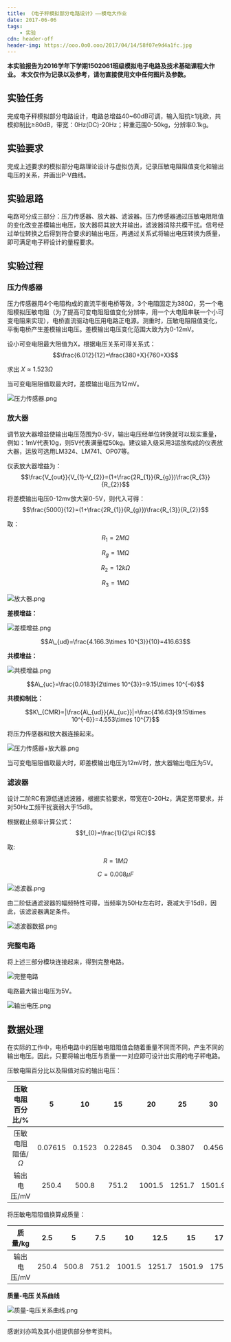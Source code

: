 ```yaml
---
title: 《电子秤模拟部分电路设计》——模电大作业
date: 2017-06-06
tags:
	- 实验
cdn: header-off
header-img: https://ooo.0o0.ooo/2017/04/14/58f07e9d4a1fc.jpg
---
```


**本实验报告为2016学年下学期1502061班级模拟电子电路及技术基础课程大作业。**
**本文仅作为记录以及参考，请勿直接使用文中任何图片及参数。**

## 实验任务

完成电子秤模拟部分电路设计，电路总增益40~60dB可调，输入阻抗≥1兆欧，共模抑制比≥80dB，带宽：0Hz(DC)-20Hz；秤重范围0-50kg，分辨率0.1kg。

## 实验要求

完成上述要求的模拟部分电路理论设计与虚拟仿真，记录压敏电阻阻值变化和输出电压的关系，并画出P-V曲线。

## 实验思路

电路可分成三部分：压力传感器、放大器、滤波器。压力传感器通过压敏电阻阻值的变化改变差模输出电压，放大器将其放大并输出，滤波器消除共模干扰。信号经过单位转换之后得到符合要求的输出电压，再通过关系式将输出电压转换为质量，即可满足电子秤设计的量程要求。

## 实验过程

### 压力传感器

压力传感器用4个电阻构成的直流平衡电桥等效，3个电阻固定为$380\Omega$，另一个电阻模拟压敏电阻（为了提高可变电阻阻值变化分辨率，用一个大电阻串联一个小可变电阻来实现），电桥直流驱动电压用电路正电源。测重时，压敏电阻阻值变化，平衡电桥产生差模输出电压。差模输出电压变化范围大致为为0-12mV。

设小可变电阻最大阻值为X，根据电压关系可得关系式：$$\frac{6.012}{12}=\frac{380+X}{760+X}$$

求出 $X≈1.523\Omega$

当可变电阻阻值取最大时，差模输出电压为12mV。

![压力传感器.png](https://ooo.0o0.ooo/2017/06/03/593298e774f1b.png)

### 放大器

调节放大器增益使输出电压范围为0-5V，输出电压经单位转换就可以现实重量，例如：1mV代表10g，则5V代表满量程50kg。建议输入级采用3运放构成的仪表放大器，运放可选用LM324、LM741、OP07等。

仪表放大器增益为：$$\frac{V_{out}}{V_{1}-V_{2}}=(1+\frac{2R_{1}}{R_{g}})\frac{R_{3}}{R_{2}}$$

将差模输出电压0-12mv放大至0-5V，则代入可得：$$\frac{5000}{12}=(1+\frac{2R_{1}}{R_{g}})\frac{R_{3}}{R_{2}}$$

取：

$$R_{1}=2M\Omega$$ 

$$R_{g}=1M\Omega$$ 

$$R_{2}=12k\Omega$$ 

$$R_{3}=1M\Omega$$

![放大器.png](https://ooo.0o0.ooo/2017/06/03/59329a14b932a.png)

**差模增益：**

![差模增益.png](https://ooo.0o0.ooo/2017/06/06/593661e906128.png)

$$A\_{ud}=\frac{4.166.3\times 10^{3}}{10}=416.63$$



**共模增益：**

![共模增益.png](https://ooo.0o0.ooo/2017/06/06/593661e91c084.png)

$$A\_{uc}=\frac{0.0183}{2\times 10^{3}}=9.15\times 10^{-6}$$



**共模抑制比：**

$$K\_{CMR}=|\frac{A\_{ud}}{A\_{uc}}|=\frac{416.63}{9.15\times 10^{-6}}=4.553\times 10^{7}$$



将压力传感器和放大器连接起来。

![压力传感器+放大器.png](https://ooo.0o0.ooo/2017/06/03/59329d4ad675a.png)

当可变电阻阻值取最大时，即差模输出电压为12mV时，放大器输出电压为5V。

### 滤波器

设计二阶RC有源低通滤波器，根据实验要求，带宽在0-20Hz，满足宽带要求，并对50Hz工频干扰衰弱大于15dB。

根据截止频率计算公式：$$f_{0}=\frac{1}{2\pi RC}$$

取: 

$$R=1M\Omega$$

 $$C=0.008\mu F$$

![滤波器.png](https://ooo.0o0.ooo/2017/06/03/59329efb3b2df.png)

由二阶低通滤波器的幅频特性可得，当频率为50Hz左右时，衰减大于15dB，因此，该滤波器满足条件。

![滤波器数据.png](https://ooo.0o0.ooo/2017/06/03/59329f67e94c8.png)

### 完整电路

将上述三部分模块连接起来，得到完整电路。

![完整电路](https://ooo.0o0.ooo/2017/06/03/5932a03a531c5.png)

电路最大输出电压为5V。

![输出电压.png](https://ooo.0o0.ooo/2017/06/03/59329f75d5d64.png)

## 数据处理

在实际的工作中，电桥电路中的压敏电阻阻值会随着重量不同而不同，产生不同的输出电压。因此，只要将输出电压与质量一一对应即可设计出实用的电子秤电路。

压敏电阻百分比以及阻值对应的输出电压：

|    压敏电阻百分比/%    |    5    |   10   |   15    |   20   |   25   |   30   |   35    |   40   |   45   |   50   |   55    |   60   |   65    |   70   |   75    |   80   |   85    |   90   |   95    |  100   |
| :-------------: | :-----: | :----: | :-----: | :----: | :----: | :----: | :-----: | :----: | :----: | :----: | :-----: | :----: | :-----: | :----: | :-----: | :----: | :-----: | :----: | :-----: | :----: |
| 压敏电阻阻值/$\Omega$ | 0.07615 | 0.1523 | 0.22845 | 0.304  | 0.3807 | 0.456  | 0.53305 | 0.609  | 0.6853 | 0.7615 | 0.83765 | 0.9138 | 0.98995 | 1.0661 | 1.14225 | 1.2184 | 1.29455 | 1.3707 | 1.44685 | 1.523  |
|     输出电压/mV     |  250.4  | 500.8  |  751.2  | 1001.5 | 1251.7 | 1501.9 | 1752.1  | 2002.2 | 2252.2 | 2502.2 | 2752.1  | 3002.0 | 3251.9  | 3501.7 | 3751.4  | 4001.1 | 4250.8  | 4500.3 | 4749.9  | 4999.5 |

将压敏电阻阻值换算成质量：

|  质量/kg  |  2.5  |   5   |  7.5  |   10   |  12.5  |   15   |  17.5  |   20   |  22.5  |   25   |  27.5  |   30   |  32.5  |   35   |  37.5  |   40   |  42.5  |   45   |  47.5  |   50   |
| :-----: | :---: | :---: | :---: | :----: | :----: | :----: | :----: | :----: | :----: | :----: | :----: | :----: | :----: | :----: | :----: | :----: | :----: | :----: | :----: | :----: |
| 输出电压/mV | 250.4 | 500.8 | 751.2 | 1001.5 | 1251.7 | 1501.9 | 1752.1 | 2002.2 | 2252.2 | 2502.2 | 2752.1 | 3002.0 | 3251.9 | 3501.7 | 3751.4 | 4001.1 | 4250.8 | 4500.3 | 4749.9 | 4999.5 |

**质量-电压 关系曲线**

![质量-电压关系曲线.png](https://ooo.0o0.ooo/2017/06/03/5932b84e9905d.png)
***

感谢刘亦鸣及其小组提供部分参考资料。